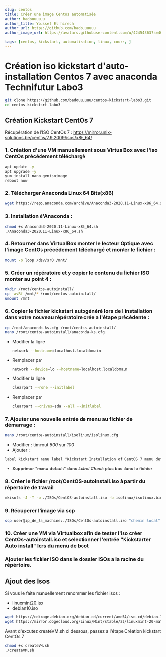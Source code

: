 ```yaml
---
slug: centos
title: Créer une image Centos automatisée
author: badouuuuuu
author_title: Youssef El hirech
author_url: https://github.com/badouuuuuu
author_image_url: https://avatars.githubusercontent.com/u/42454363?s=400&u=1acfd527896d6fcd3a6f3aa2ab2a1e0be01a162f&v=4

tags: [centos, kickstart, automatisation, linux, cours, ]
---
```


# Création iso kickstart d'auto-installation Centos 7 avec anaconda   Technifutur Labo3

```sh
git clone https://github.com/badouuuuuu/centos-kickstart-labo3.git
cd centos-kickstart-labo3
```

## Création Kickstart CentOs 7

Récupération de l'ISO CentOs 7 : https://mirror.unix-solutions.be/centos/7.9.2009/isos/x86_64/

### 1. Création d'une VM manuellement sous VirtualBox avec l'iso CentOs précédement téléchargé
```sh
apt update -y
apt upgrade -y 
yum install nano genisoimage
reboot now
```

### 2. Télécharger Anaconda Linux 64 Bits(x86)
```sh
wget https://repo.anaconda.com/archive/Anaconda3-2020.11-Linux-x86_64.sh
```

### 3. Installation d'Anaconda :
```sh
chmod +x Anaconda3-2020.11-Linux-x86_64.sh
./Anaconda3-2020.11-Linux-x86_64.sh
```

### 4. Retourner dans VirtualBox monter le lecteur Optique avec l'image CentOs précédement téléchargé et monter le fichier :
```sh
mount -o loop /dev/sr0 /mnt/
```

### 5. Créer un répératoire et y copier le contenu du fichier ISO monter au point 4 :
```sh
mkdir /root/centos-autoinstall/
cp -avRf /mnt/* /root/centos-autoinstall/
umount /mnt
```

### 6. Copier le fichier kickstart autogénéré lors de l'installation dans votre nouveau répératoire crée a l'étape précédente :
```sh
cp /root/anaconda-ks.cfg /root/centos-autoinstall/
nano /root/centos-autoinstall/anaconda-ks.cfg
```
 - Modifier la ligne
   ```sh
   network --hostname=localhost.localdomain
   ```
 - Remplacer par
   ```sh
   network --device=lo --hostname=localhost.localdomain
   ```

 - Modifier la ligne
   ```sh
   clearpart --none --initlabel
   ```
 - Remplacer par
   ```sh
   clearpart --drives=sda --all --initlabel
   ```

### 7. Ajouter une nouvelle entrée de menu au fichier de démarrage :
```sh
nano /root/centos-autoinstall/isolinux/isolinux.cfg
```
- Modifier :
timeout _600_ sur *100*
- Ajouter :
```sh
label kickstart menu label ^Kickstart Installation of CentOS 7 menu default kernel vmlinuz append initrd=initrd.img inst.stage2=hd:LABEL=CentOS\x207\x20x86_64 inst.ks=hd:LABEL=CentOS\x207\x20x86_64:/anaconda-ks.cfg
```
- Supprimer "menu default" dans *Label Check* plus bas dans le fichier

### 8. Créer le fichier /root/CentOS-autoinstall.iso à partir du répertoire de travail

```sh
mkisofs -J -T -o ./ISOs/CentOS-autoinstall.iso -b isolinux/isolinux.bin -c isolinux/boot.cat -no-emul-boot -boot-load-size 4 -boot-info-table -R -m TRANS.TBL -graft-points -V "CentOS 7 x86_64" /root/centos-autoinstall/
```

### 9. Récuperer l'image via scp 
```sh
scp user@ip_de_la_machine:./ISOs/CentOs-autoinstall.iso "chemin local"
```

### 10. Créer une VM via Virtualbox afin de tester l'iso créer CentOs-autoinstall.iso et selectionner l'entrée "Kickstarter Auto install" lors du menu de boot

### Ajouter les fichier ISO dans le dossier ISOs a la racine du répértoire.

## Ajout des Isos
Si vous le faite manuellement renommer les fichier isos : 
- linuxmint20.iso
- debian10.iso

```sh
wget https://cdimage.debian.org/debian-cd/current/amd64/iso-cd/debian-10.9.0-amd64-netinst.iso -O debian10.iso -P ./ISOs
wget https://mirror.dogecloud.org/Linux/Mint/stable/20/linuxmint-20-mate-64bit.iso -O linuxmint20.iso -P ./ISOs
```
Avant d'excutez createVM.sh ci dessous, passez a l'étape Création kickstart CentOs 7

```sh
chmod +x createVM.sh
./createVM.sh
```
